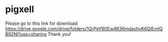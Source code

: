 # pigxell

Please go to this link for download: https://drive.google.com/drive/folders/1QrPeYR0Ew4R36mdayhvK6QlEmIQB92Nl?usp=sharing
Thank you!
